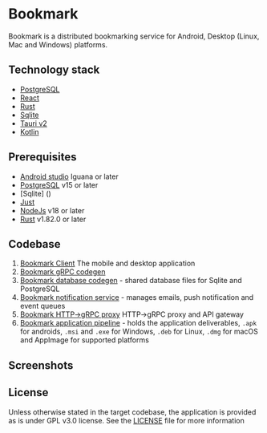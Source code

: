 # Bookmark

Bookmark is a distributed bookmarking service for Android, Desktop (Linux, Mac
and Windows) platforms.

## Technology stack

- [PostgreSQL]()
- [React]()
- [Rust]()
- [Sqlite]()
- [Tauri v2]()
- [Kotlin]()

## Prerequisites

- [Android studio]() Iguana or later
- [PostgreSQL]() v15 or later
- [Sqlite] ()
- [Just]()
- [NodeJs]() v18 or later
- [Rust]() v1.82.0 or later

## Codebase

1. [Bookmark Client](https://github.com/opeolluwa/bookmark_client) The mobile
   and desktop application
2. [Bookmark gRPC codegen](https://github.com/opeolluwa/)
3. [Bookmark database codegen](https://github.com/opeolluwa/) - shared database
   files for Sqlite and PostgreSQL
4. [Bookmark notification service](https://github.com/opeolluwa/) - manages
   emails, push notification and event queues
5. [Bookmark HTTP->gRPC proxy](https://github.com/opeolluwa/) HTTP->gRPC proxy
   and API gateway
6. [Bookmark application pipeline]() - holds the application deliverables,
   `.apk` for androids, `.msi` and `.exe` for Windows, `.deb` for Linux, `.dmg`
   for macOS and AppImage for supported platforms

## Screenshots

## License

Unless otherwise stated in the target codebase, the application is provided as
is under GPL v3.0 license. See the [LICENSE](./LICENSE) file for more
information


